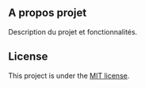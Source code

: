 ## A propos projet

Description du projet 
et fonctionnalités.

## License

This project is under the [MIT license](https://opensource.org/licenses/MIT).
